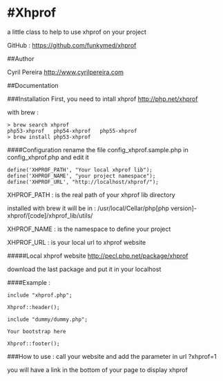 #Xhprof
=============
a little class to help to use xhprof on your project

GitHub : https://github.com/funkymed/xhprof

##Author

Cyril Pereira http://www.cyrilpereira.com

##Documentation

###Installation
First, you need to intall xhprof http://php.net/xhprof

with brew :
~~~
> brew search xhprof
php53-xhprof   php54-xhprof   php55-xhprof
> brew install php53-xhprof
~~~

####Configuration
rename the file config_xhprof.sample.php in config_xhprof.php and edit it
~~~
define('XHPROF_PATH', "Your local xhprof lib");
define('XHPROF_NAME', "your project namespace");
define('XHPROF_URL', "http://localhost/xhprof/");
~~~

XHPROF_PATH : is the real path of your xhprof lib directory

installed with brew it will be in : /usr/local/Cellar/php[php version]-xhprof/[code]/xhprof_lib/utils/

XHPROF_NAME : is the namespace to define your project

XHPROF_URL  : is your local url to xhprof website

#####Local xhprof website
http://pecl.php.net/package/xhprof

download the last package and put it in your localhost


####Example :
~~~
include "xhprof.php";

Xhprof::header();

include "dummy/dummy.php";

Your bootstrap here

Xhprof::footer();
~~~

###How to use :
call your website and add the parameter in url ?xhprof=1

you will have a link in the bottom of your page to display xhprof
